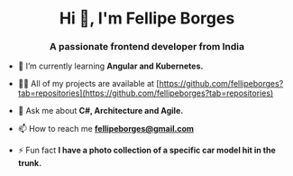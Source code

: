 <h1 align="center">Hi 👋, I'm Fellipe Borges</h1>
<h3 align="center">A passionate frontend developer from India</h3>

- 🌱 I’m currently learning **Angular and Kubernetes.**

- 👨‍💻 All of my projects are available at [https://github.com/fellipeborges?tab=repositories](https://github.com/fellipeborges?tab=repositories)

- 💬 Ask me about **C#, Architecture and Agile.**

- 📫 How to reach me **fellipeborges@gmail.com**

- ⚡ Fun fact **I have a photo collection of a specific car model hit in the trunk.**

